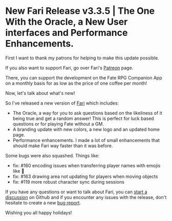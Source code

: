 # New Fari Release v3.3.5 | The One With the Oracle, a New User interfaces and Performance Enhancements.

First I want to thank my patrons for helping to make this update possible.

If you also want to support Fari, go over Fari's [Patreon](https://www.patreon.com/fariapp) page.

There, you can support the development on the Fate RPG Companion App on a monthly basis for as low as the price of one coffee per month!

Now, let's talk about what's new!

So I've released a new version of [Fari](http://fari.app/) which includes:

- The Oracle, a way for you to ask questions based on the likeliness of it being true and get a random answer! This is perfect for luck based questions or for playing Fate without a GM.
- A branding update with new colors, a new logo and an updated home page.
- Performance enhancements. I made a lot of small enhancements that should make Fari way faster than it was before.

Some bugs were also squashed. Things like:

- fix: #160 encoding issues when transferring player names with emojis like 🐺
- fix: #163 drawing area not updating for players when moving objects
- fix: #119 more robust character sync during sessions

If you have any questions or want to talk about Fari, you can [start a discussion](https://github.com/fariapp/fari/discussions) on Github and if you encounter any issues with the release, don't hesitate to create a new [bug report](https://github.com/fariapp/fari/issues/new/choose).

Wishing you all happy holidays!

<!-- As always, feedback is more than welcome and if you can, [please consider donating](https://ko-fi.com/rpdeshaies) or [become a patron](https://www.patreon.com/fariapp) to support Fari's development. -->
